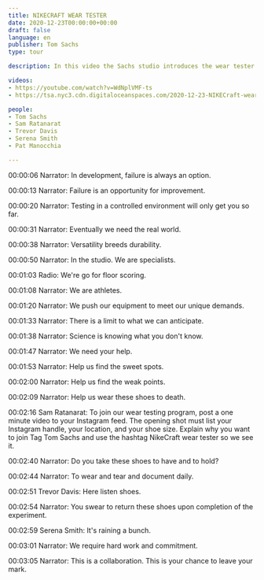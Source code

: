 ```yaml
---
title: NIKECRAFT WEAR TESTER
date: 2020-12-23T00:00:00+00:00
draft: false
language: en
publisher: Tom Sachs
type: tour

description: In this video the Sachs studio introduces the wear tester program for the Mars Yard 2.5 shoes.

videos:
- https://youtube.com/watch?v=WdNplVMF-ts
- https://tsa.nyc3.cdn.digitaloceanspaces.com/2020-12-23-NIKECraft-wear-tester.mp4

people:
- Tom Sachs
- Sam Ratanarat
- Trevor Davis
- Serena Smith
- Pat Manocchia

---
```


00:00:06 Narrator: In development, failure is always an option.

00:00:13 Narrator: Failure is an opportunity for improvement.

00:00:20 Narrator: Testing in a controlled environment will only get you so far.

00:00:31 Narrator: Eventually we need the real world.

00:00:38 Narrator: Versatility breeds durability.

00:00:50 Narrator: In the studio. We are specialists.

00:01:03 Radio: We're go for floor scoring.

00:01:08 Narrator: We are athletes.

00:01:20 Narrator: We push our equipment to meet our unique demands.

00:01:33 Narrator: There is a limit to what we can anticipate.

00:01:38 Narrator: Science is knowing what you don't know.

00:01:47 Narrator: We need your help.

00:01:53 Narrator: Help us find the sweet spots.

00:02:00 Narrator: Help us find the weak points.

00:02:09 Narrator: Help us wear these shoes to death.

00:02:16 Sam Ratanarat: To join our wear testing program, post a one minute video to your Instagram feed. The opening shot must list your Instagram handle, your location, and your shoe size. Explain why you want to join Tag Tom Sachs and use the hashtag NikeCraft wear tester so we see it.

00:02:40 Narrator: Do you take these shoes to have and to hold?

00:02:44 Narrator: To wear and tear and document daily.

00:02:51 Trevor Davis: Here listen shoes.

00:02:54 Narrator: You swear to return these shoes upon completion of the experiment.

00:02:59 Serena Smith: It's raining a bunch.

00:03:01 Narrator: We require hard work and commitment.

00:03:05 Narrator: This is a collaboration. This is your chance to leave your mark.

